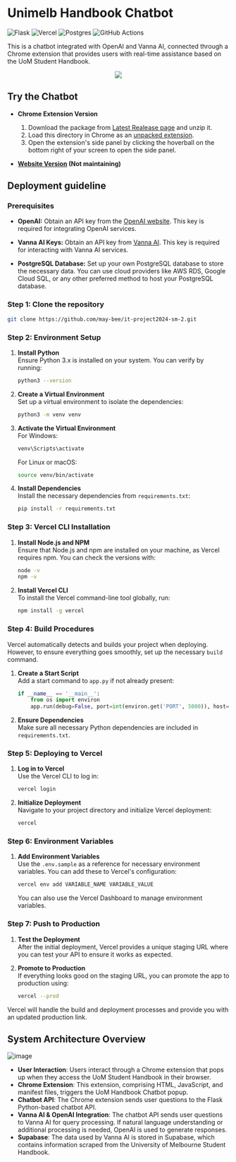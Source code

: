 # Unimelb Handbook Chatbot
![Flask](https://img.shields.io/badge/flask-%23000.svg?style=for-the-badge&logo=flask&logoColor=white)
![Vercel](https://img.shields.io/badge/vercel-%23000000.svg?style=for-the-badge&logo=vercel&logoColor=white)
![Postgres](https://img.shields.io/badge/postgres-%23316192.svg?style=for-the-badge&logo=postgresql&logoColor=white)
![GitHub Actions](https://img.shields.io/badge/github%20actions-%232671E5.svg?style=for-the-badge&logo=githubactions&logoColor=white)

This is a chatbot integrated with OpenAI and Vanna AI, connected through a Chrome extension that provides users with real-time assistance based on the UoM Student Handbook.

<p align="center">
  <img src="https://github.com/user-attachments/assets/0192a0a2-32b4-4ea6-998d-2370bdb587f2"/>
</p>

## Try the Chatbot

- **Chrome Extension Version**
   1. Download the package from [Latest Realease page](https://github.com/IyXuan23/ITProject2024SM2/releases/latest) and unzip it.
   2. Load this directory in Chrome as an [unpacked extension](https://developer.chrome.com/docs/extensions/mv3/getstarted/development-basics/#load-unpacked).
   3. Open the extension's side panel by clicking the hoverball on the bottom right of your screen to open the side panel.

- **[Website Version](https://www.unimelb-chatbox.quest/) (Not maintaining)**

## Deployment guideline

### Prerequisites

- **OpenAI:** 
   Obtain an API key from the [OpenAI website](https://platform.openai.com/signup/). This key is required for integrating OpenAI services.
 
- **Vanna AI Keys:**
   Obtain an API key from [Vanna AI](https://vanna.ai/). This key is required for interacting with Vanna AI services.

- **PostgreSQL Database:**
   Set up your own PostgreSQL database to store the necessary data. You can use cloud providers like AWS RDS, Google Cloud SQL, or any other preferred method to host your PostgreSQL database.

### Step 1: Clone the repository

```bash
git clone https://github.com/may-bee/it-project2024-sm-2.git
```

### Step 2: Environment Setup

1. **Install Python**  
   Ensure Python 3.x is installed on your system. You can verify by running:
   ```sh
   python3 --version
   ```

2. **Create a Virtual Environment**  
   Set up a virtual environment to isolate the dependencies:
   ```sh
   python3 -m venv venv
   ```

3. **Activate the Virtual Environment**  
   For Windows:
   ```sh
   venv\Scripts\activate
   ```
   For Linux or macOS:
   ```sh
   source venv/bin/activate
   ```

4. **Install Dependencies**  
   Install the necessary dependencies from `requirements.txt`:
   ```sh
   pip install -r requirements.txt
   ```

### Step 3: Vercel CLI Installation

1. **Install Node.js and NPM**  
   Ensure that Node.js and npm are installed on your machine, as Vercel requires npm. You can check the versions with:
   ```sh
   node -v
   npm -v
   ```

2. **Install Vercel CLI**  
   To install the Vercel command-line tool globally, run:
   ```sh
   npm install -g vercel
   ```

### Step 4: Build Procedures

Vercel automatically detects and builds your project when deploying. However, to ensure everything goes smoothly, set up the necessary `build` command.

1. **Create a Start Script**  
   Add a start command to `app.py` if not already present:
   ```python
   if __name__ == '__main__':
       from os import environ
       app.run(debug=False, port=int(environ.get('PORT', 5000)), host='0.0.0.0')
   ```

2. **Ensure Dependencies**  
   Make sure all necessary Python dependencies are included in `requirements.txt`.

### Step 5: Deploying to Vercel

1. **Log in to Vercel**  
   Use the Vercel CLI to log in:
   ```sh
   vercel login
   ```

2. **Initialize Deployment**  
   Navigate to your project directory and initialize Vercel deployment:
   ```sh
   vercel
   ```

### Step 6: Environment Variables

1. **Add Environment Variables**  
   Use the `.env.sample` as a reference for necessary environment variables. You can add these to Vercel's configuration:
   ```sh
   vercel env add VARIABLE_NAME VARIABLE_VALUE
   ```
   You can also use the Vercel Dashboard to manage environment variables.

### Step 7: Push to Production

1. **Test the Deployment**  
   After the initial deployment, Vercel provides a unique staging URL where you can test your API to ensure it works as expected.

2. **Promote to Production**  
   If everything looks good on the staging URL, you can promote the app to production using:
   ```sh
   vercel --prod
   ```

Vercel will handle the build and deployment processes and provide you with an updated production link.

## System Architecture Overview
![image](https://github.com/user-attachments/assets/6b068dd3-4826-413b-840b-f909c36c811d)

- **User Interaction**: Users interact through a Chrome extension that pops up when they access the UoM Student Handbook in their browser.
- **Chrome Extension**: This extension, comprising HTML, JavaScript, and manifest files, triggers the UoM Handbook Chatbot popup.
- **Chatbot API**: The Chrome extension sends user questions to the Flask Python-based chatbot API.
- **Vanna AI & OpenAI Integration**: The chatbot API sends user questions to Vanna AI for query processing. If natural language understanding or additional processing is needed, OpenAI is used to generate responses.
- **Supabase**: The data used by Vanna AI is stored in Supabase, which contains information scraped from the University of Melbourne Student Handbook.

